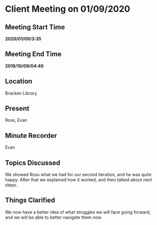 # Client Meeting on 01/09/2020

## Meeting Start Time

**2020/01/09/3:35**

## Meeting End Time

**2019/10/09/04:40**

## Location

Bracken Library

## Present

Ross, Evan

## Minute Recorder

Evan

## Topics Discussed

We showed Ross what we had for our second iteration, and he was quite happy. After that we explained how it worked, and then talked 
about next steps.

## Things Clarified

We now have a better idea of what struggles we will face going forward, and we will be able to better navigate them now.
